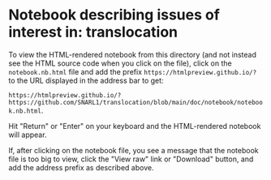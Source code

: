 # Notebook describing issues of interest in: translocation
To view the HTML-rendered notebook from this directory (and not instead see the HTML source code when you click on the file), click on the `notebook.nb.html` file and add the prefix `https://htmlpreview.github.io/?` to the URL displayed in the address bar to get: 

`https://htmlpreview.github.io/?https://github.com/SNARL1/translocation/blob/main/doc/notebook/notebook.nb.html`.

Hit "Return" or "Enter" on your keyboard and the HTML-rendered notebook will appear.

If, after clicking on the notebook file, you see a message that the notebook file is too big to view, click the "View raw" link or "Download" button, and add the address prefix as described above. 

